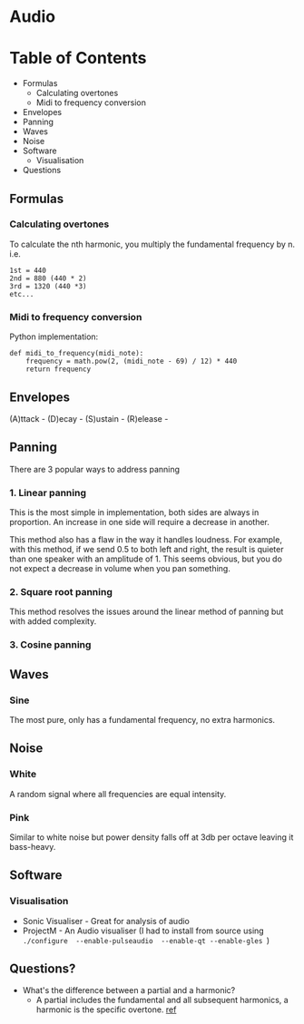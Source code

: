 # Audio

# Table of Contents

- Formulas
    - Calculating overtones
    - Midi to frequency conversion
- Envelopes
- Panning
- Waves
- Noise
- Software
    - Visualisation
- Questions

## Formulas

### Calculating overtones

To calculate the nth harmonic, you multiply the fundamental frequency by n.
i.e.

```
1st = 440
2nd = 880 (440 * 2)
3rd = 1320 (440 *3)
etc...
```

### Midi to frequency conversion

Python implementation:
```
def midi_to_frequency(midi_note):
    frequency = math.pow(2, (midi_note - 69) / 12) * 440
    return frequency
```


## Envelopes

(A)ttack - 
(D)ecay - 
(S)ustain - 
(R)elease - 

## Panning

There are 3 popular ways to address panning

### 1. Linear panning

This is the most simple in implementation, both sides are always in proportion.
An increase in one side will require a decrease in another.

This method also has a flaw in the way it handles loudness. For example, with
this method, if we send 0.5 to both left and right, the result is quieter than
one speaker with an amplitude of 1. This seems obvious, but you do not expect a
decrease in volume when you pan something.

### 2. Square root panning

This method resolves the issues around the linear method of panning but with
added complexity.

### 3. Cosine panning


## Waves

### Sine

The most pure, only has a fundamental frequency, no extra harmonics.

## Noise

### White 

A random signal where all frequencies are equal intensity.

### Pink

Similar to white noise but power density falls off at 3db per octave leaving it
bass-heavy.

## Software

### Visualisation

- Sonic Visualiser - Great for analysis of audio
- ProjectM - An Audio visualiser (I had to install from source using `./configure  --enable-pulseaudio  --enable-qt --enable-gles `)

## Questions?

- What's the difference between a partial and a harmonic?
    - A partial includes the fundamental and all subsequent harmonics, a
      harmonic is the specific overtone.
      [ref](https://en.wikipedia.org/wiki/Overtone)
